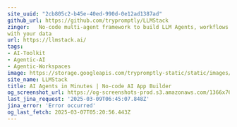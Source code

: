 ```yaml
---
site_uuid: "2cb805c2-b45e-40ed-990d-0e12ad1387ad"
github_url: https://github.com/trypromptly/LLMStack
zinger:   No-code multi-agent framework to build LLM Agents, workflows and applications
with your data
url: https://llmstack.ai/
tags:
- AI-Toolkit
- Agentic-AI
- Agentic-Workspaces
image: https://storage.googleapis.com/trypromptly-static/static/images/opengraph.jpg
site_name: LLMStack
title: AI Agents in Minutes | No-code AI App Builder
og_screenshot_url: https://og-screenshots-prod.s3.amazonaws.com/1366x768/80/false/ebf4732dafc499920ac4f1f449082010d6371835b71c8280ab8788ef84074bb3.jpeg
last_jina_request: '2025-03-09T06:45:07.848Z'
jina_error: 'Error occurred'
og_last_fetch: 2025-03-07T05:20:56.443Z
---
```



